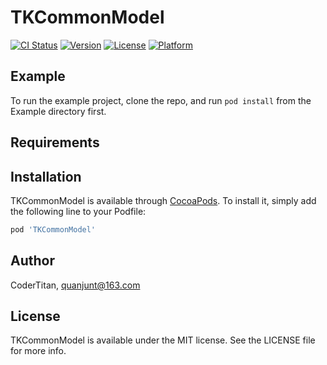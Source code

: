 # TKCommonModel

[![CI Status](https://img.shields.io/travis/CoderTitan/TKCommonModel.svg?style=flat)](https://travis-ci.org/CoderTitan/TKCommonModel)
[![Version](https://img.shields.io/cocoapods/v/TKCommonModel.svg?style=flat)](https://cocoapods.org/pods/TKCommonModel)
[![License](https://img.shields.io/cocoapods/l/TKCommonModel.svg?style=flat)](https://cocoapods.org/pods/TKCommonModel)
[![Platform](https://img.shields.io/cocoapods/p/TKCommonModel.svg?style=flat)](https://cocoapods.org/pods/TKCommonModel)

## Example

To run the example project, clone the repo, and run `pod install` from the Example directory first.

## Requirements

## Installation

TKCommonModel is available through [CocoaPods](https://cocoapods.org). To install
it, simply add the following line to your Podfile:

```ruby
pod 'TKCommonModel'
```

## Author

CoderTitan, quanjunt@163.com

## License

TKCommonModel is available under the MIT license. See the LICENSE file for more info.
